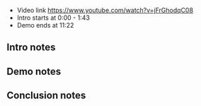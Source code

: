 


- Video link https://www.youtube.com/watch?v=jFrGhodqC08
- Intro starts at 0:00 - 1:43
- Demo ends at 11:22


## Intro notes

## Demo notes

## Conclusion notes
